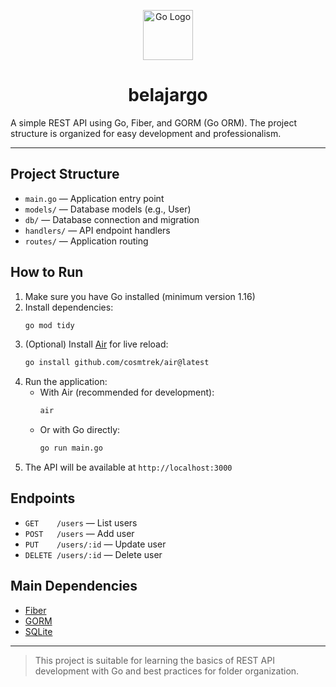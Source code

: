 <p align="center">
  <img src="https://go.dev/blog/go-brand/Go-Logo/PNG/Go-Logo_Blue.png" alt="Go Logo" height="80"/>
</p>

<h1 align="center">belajargo</h1>

A simple REST API using Go, Fiber, and GORM (Go ORM). 
The project structure is organized for easy development and professionalism.

---

## Project Structure

- `main.go` — Application entry point
- `models/` — Database models (e.g., User)
- `db/` — Database connection and migration
- `handlers/` — API endpoint handlers
- `routes/` — Application routing

## How to Run

1. Make sure you have Go installed (minimum version 1.16)
2. Install dependencies:
   ```bash
   go mod tidy
   ```
3. (Optional) Install [Air](https://github.com/cosmtrek/air) for live reload:
   ```bash
   go install github.com/cosmtrek/air@latest
   ```
4. Run the application:
   - With Air (recommended for development):
     ```bash
     air
     ```
   - Or with Go directly:
     ```bash
     go run main.go
     ```
5. The API will be available at `http://localhost:3000`

## Endpoints

- `GET    /users` — List users
- `POST   /users` — Add user
- `PUT    /users/:id` — Update user
- `DELETE /users/:id` — Delete user

## Main Dependencies

- [Fiber](https://github.com/gofiber/fiber)
- [GORM](https://gorm.io/)
- [SQLite](https://www.sqlite.org/index.html)

---

> This project is suitable for learning the basics of REST API development with Go and best practices for folder organization.
